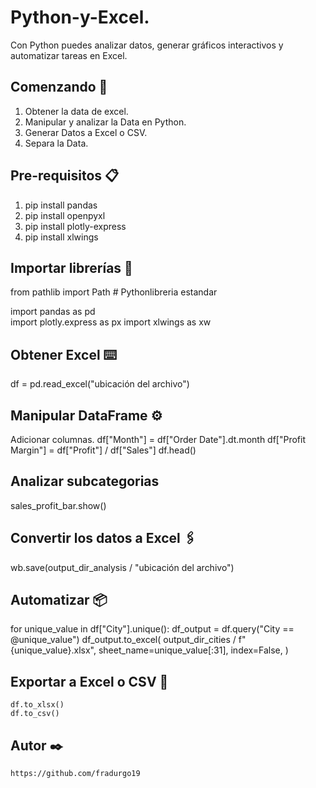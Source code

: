 # Python-y-Excel.

Con Python puedes analizar datos, generar gráficos interactivos y automatizar tareas en Excel.

## Comenzando 🚀

1. Obtener la data de excel.
2. Manipular y analizar la Data en Python.
3. Generar Datos a Excel o CSV.
4. Separa la Data.

## Pre-requisitos 📋

1. pip install pandas 
2. pip install openpyxl 
3. pip install plotly-express 
4. pip install xlwings 

## Importar librerías 🔧

from pathlib import Path  # Pythonlibreria estandar

import pandas as pd  
import plotly.express as px 
import xlwings as xw  

## Obtener Excel ⌨️

df = pd.read_excel("ubicación del archivo")

## Manipular DataFrame ⚙️

Adicionar columnas.
df["Month"] = df["Order Date"].dt.month
df["Profit Margin"] = df["Profit"] / df["Sales"]
df.head()

## Analizar subcategorias 

sales_profit_bar.show()

## Convertir los datos a Excel 🖇️

wb.save(output_dir_analysis / "ubicación del archivo")

## Automatizar 📦

for unique_value in df["City"].unique():
    df_output = df.query("City == @unique_value")
    df_output.to_excel(
        output_dir_cities / f"{unique_value}.xlsx",
        sheet_name=unique_value[:31],
        index=False,
    )
    
## Exportar a Excel o CSV 🔩
    
    df.to_xlsx()
    df.to_csv()
    
## Autor ✒️
    
    https://github.com/fradurgo19
  
